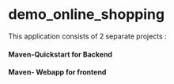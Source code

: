 # demo_online_shopping


This application consists of 2 separate projects :

#### Maven-Quickstart for Backend
#### Maven- Webapp for frontend